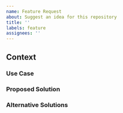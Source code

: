 ```yaml
---
name: Feature Request
about: Suggest an idea for this repository
title: ''
labels: feature
assignees: ''
---
```


## Context

### Use Case

### Proposed Solution

### Alternative Solutions
